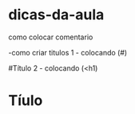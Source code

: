 # dicas-da-aula

como colocar comentario
<!-- SEU COMENTARIO AQUI  -->

-como criar titulos
1 - colocando (#)

#Título
2 - colocando (<h1)

<h1> Tíulo </h1>

